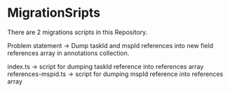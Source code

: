 # MigrationSripts
There are 2 migrations scripts in this Repository.

Problem statement -> Dump taskId and mspId references into new field references array in annotations collection.

index.ts            -> script for dumping taskId reference into references array
references-mspid.ts -> script for dumping mspId reference into references array
